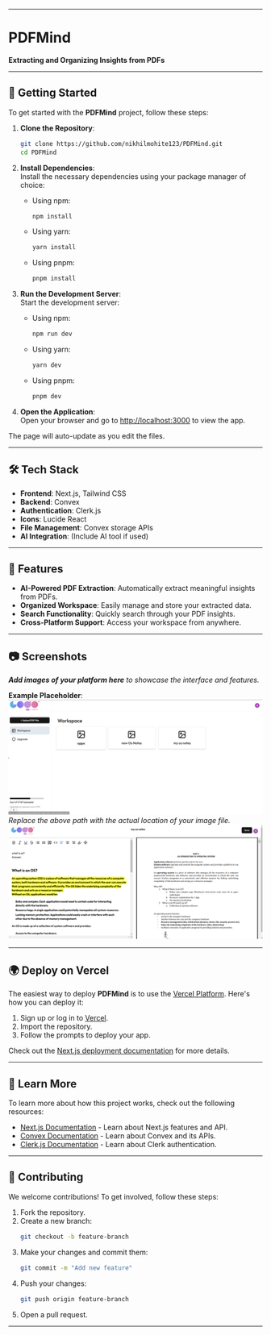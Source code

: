

---

# **PDFMind**  
**Extracting and Organizing Insights from PDFs**

---

## 🚀 **Getting Started**

To get started with the **PDFMind** project, follow these steps:

1. **Clone the Repository**:
   ```bash
   git clone https://github.com/nikhilmohite123/PDFMind.git
   cd PDFMind
   ```

2. **Install Dependencies**:  
   Install the necessary dependencies using your package manager of choice:
   - Using npm:
     ```bash
     npm install
     ```
   - Using yarn:
     ```bash
     yarn install
     ```
   - Using pnpm:
     ```bash
     pnpm install
     ```

3. **Run the Development Server**:  
   Start the development server:
   - Using npm:
     ```bash
     npm run dev
     ```
   - Using yarn:
     ```bash
     yarn dev
     ```
   - Using pnpm:
     ```bash
     pnpm dev
     ```

4. **Open the Application**:  
   Open your browser and go to [http://localhost:3000](http://localhost:3000) to view the app.

The page will auto-update as you edit the files.

---

## 🛠️ **Tech Stack**  
- **Frontend**: Next.js, Tailwind CSS  
- **Backend**: Convex  
- **Authentication**: Clerk.js  
- **Icons**: Lucide React  
- **File Management**: Convex storage APIs  
- **AI Integration**: (Include AI tool if used)

---

## 🎯 **Features**  
- **AI-Powered PDF Extraction**: Automatically extract meaningful insights from PDFs.  
- **Organized Workspace**: Easily manage and store your extracted data.  
- **Search Functionality**: Quickly search through your PDF insights.  
- **Cross-Platform Support**: Access your workspace from anywhere.

---

## 📷 **Screenshots**  
_**Add images of your platform here** to showcase the interface and features._  

**Example Placeholder**:  
![Platform Overview](/public/p1.png)  
_Replace the above path with the actual location of your image file._
![Platform Overview](/public/p2.png)  

---

## 🌍 **Deploy on Vercel**  
The easiest way to deploy **PDFMind** is to use the [Vercel Platform](https://vercel.com). Here's how you can deploy it:

1. Sign up or log in to [Vercel](https://vercel.com).
2. Import the repository.
3. Follow the prompts to deploy your app.

Check out the [Next.js deployment documentation](https://nextjs.org/docs/app/building-your-application/deploying) for more details.

---

## 📜 **Learn More**  

To learn more about how this project works, check out the following resources:

- [Next.js Documentation](https://nextjs.org/docs) - Learn about Next.js features and API.
- [Convex Documentation](https://www.convex.dev/docs) - Learn about Convex and its APIs.
- [Clerk.js Documentation](https://clerk.dev/docs) - Learn about Clerk authentication.

---

## 🤝 **Contributing**  
We welcome contributions! To get involved, follow these steps:

1. Fork the repository.
2. Create a new branch:
   ```bash
   git checkout -b feature-branch
   ```
3. Make your changes and commit them:
   ```bash
   git commit -m "Add new feature"
   ```
4. Push your changes:
   ```bash
   git push origin feature-branch
   ```
5. Open a pull request.

---



